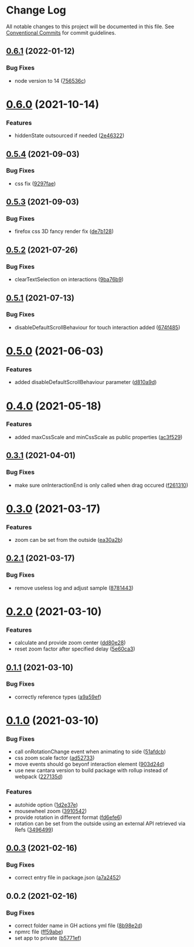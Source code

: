 # Change Log

All notable changes to this project will be documented in this file.
See [Conventional Commits](https://conventionalcommits.org) for commit guidelines.

## [0.6.1](https://github.com/Crystal-Design-GmbH/react-3d-cube-interaction/compare/react-3d-cube-interaction@0.6.0...react-3d-cube-interaction@0.6.1) (2022-01-12)


### Bug Fixes

* node version to 14 ([756536c](https://github.com/Crystal-Design-GmbH/react-3d-cube-interaction/commit/756536c04106e1f0850fc6e27682c502c71a1369))





# [0.6.0](https://github.com/Crystal-Design-GmbH/react-3d-cube-interaction/compare/react-3d-cube-interaction@0.5.4...react-3d-cube-interaction@0.6.0) (2021-10-14)


### Features

* hiddenState outsourced if needed ([2e46322](https://github.com/Crystal-Design-GmbH/react-3d-cube-interaction/commit/2e46322128961903a075e95c017d7c97e36a3608))





## [0.5.4](https://github.com/Crystal-Design-GmbH/react-3d-cube-interaction/compare/react-3d-cube-interaction@0.5.3...react-3d-cube-interaction@0.5.4) (2021-09-03)


### Bug Fixes

* css fix ([9297fae](https://github.com/Crystal-Design-GmbH/react-3d-cube-interaction/commit/9297faefb8a417f48c4f63e27ca3981f55f26d81))





## [0.5.3](https://github.com/Crystal-Design-GmbH/react-3d-cube-interaction/compare/react-3d-cube-interaction@0.5.2...react-3d-cube-interaction@0.5.3) (2021-09-03)


### Bug Fixes

* firefox css 3D fancy render fix ([de7b128](https://github.com/Crystal-Design-GmbH/react-3d-cube-interaction/commit/de7b12855bd2288638d474c9f9f34f0b29221aeb))





## [0.5.2](https://github.com/Crystal-Design-GmbH/react-3d-cube-interaction/compare/react-3d-cube-interaction@0.5.1...react-3d-cube-interaction@0.5.2) (2021-07-26)


### Bug Fixes

* clearTextSelection on interactions ([9ba76b9](https://github.com/Crystal-Design-GmbH/react-3d-cube-interaction/commit/9ba76b94ad60a87f9a3f1333068ae9fe6e274362))





## [0.5.1](https://github.com/Crystal-Design-GmbH/react-3d-cube-interaction/compare/react-3d-cube-interaction@0.5.0...react-3d-cube-interaction@0.5.1) (2021-07-13)


### Bug Fixes

* disableDefaultScrollBehaviour for touch interaction added ([674f485](https://github.com/Crystal-Design-GmbH/react-3d-cube-interaction/commit/674f485c265c842e3f4410e00fe826142c7d184f))





# [0.5.0](https://github.com/Crystal-Design-GmbH/react-3d-cube-interaction/compare/react-3d-cube-interaction@0.4.0...react-3d-cube-interaction@0.5.0) (2021-06-03)


### Features

* added disableDefaultScrollBehaviour parameter ([d810a9d](https://github.com/Crystal-Design-GmbH/react-3d-cube-interaction/commit/d810a9d0241ba62d75c7385a087831f4810235ca))





# [0.4.0](https://github.com/Crystal-Design-GmbH/react-3d-cube-interaction/compare/react-3d-cube-interaction@0.3.1...react-3d-cube-interaction@0.4.0) (2021-05-18)


### Features

* added maxCssScale and minCssScale as public properties ([ac3f529](https://github.com/Crystal-Design-GmbH/react-3d-cube-interaction/commit/ac3f5297e078de57a3ee61530d1c2e4d6e0fd5cd))





## [0.3.1](https://github.com/Crystal-Design-GmbH/react-3d-cube-interaction/compare/react-3d-cube-interaction@0.3.0...react-3d-cube-interaction@0.3.1) (2021-04-01)


### Bug Fixes

* make sure onInteractionEnd is only called when drag occured ([f261310](https://github.com/Crystal-Design-GmbH/react-3d-cube-interaction/commit/f26131042787de82b54e347eb7ac36d099ee363a))





# [0.3.0](https://github.com/scriptify/react-3d-cube-interaction/compare/react-3d-cube-interaction@0.2.1...react-3d-cube-interaction@0.3.0) (2021-03-17)


### Features

* zoom can be set from the outside ([ea30a2b](https://github.com/scriptify/react-3d-cube-interaction/commit/ea30a2ba3c7e25c6a0dd620a740f94542bb2299b))





## [0.2.1](https://github.com/scriptify/react-3d-cube-interaction/compare/react-3d-cube-interaction@0.2.0...react-3d-cube-interaction@0.2.1) (2021-03-17)


### Bug Fixes

* remove useless log and adjust sample ([8781443](https://github.com/scriptify/react-3d-cube-interaction/commit/8781443e49945896fed2b22986b045cf55f56ba2))





# [0.2.0](https://github.com/scriptify/react-3d-cube-interaction/compare/react-3d-cube-interaction@0.1.1...react-3d-cube-interaction@0.2.0) (2021-03-10)


### Features

* calculate and provide zoom center ([dd80e28](https://github.com/scriptify/react-3d-cube-interaction/commit/dd80e28ea66ebc73de72d7f70985d6ed69aeef7f))
* reset zoom factor after specified delay ([5e60ca3](https://github.com/scriptify/react-3d-cube-interaction/commit/5e60ca314669ab2532f4a769c063fdc6aa51bae4))





## [0.1.1](https://github.com/scriptify/react-3d-cube-interaction/compare/react-3d-cube-interaction@0.1.0...react-3d-cube-interaction@0.1.1) (2021-03-10)


### Bug Fixes

* correctly reference types ([a9a59ef](https://github.com/scriptify/react-3d-cube-interaction/commit/a9a59efaafea5fec4b74849767e4e19ae0ab80d0))





# [0.1.0](https://github.com/scriptify/react-3d-cube-interaction/compare/react-3d-cube-interaction@0.0.3...react-3d-cube-interaction@0.1.0) (2021-03-10)


### Bug Fixes

* call onRotationChange event when animating to side ([51afdcb](https://github.com/scriptify/react-3d-cube-interaction/commit/51afdcb847b179652ce6a5dccfb661e7b9094205))
* css zoom scale factor ([ad52733](https://github.com/scriptify/react-3d-cube-interaction/commit/ad52733a61973f00a845c45fafb96a252e96af23))
* move events should go beyonf interaction element ([903d24d](https://github.com/scriptify/react-3d-cube-interaction/commit/903d24ddca852d1e25d3850af8d579c77bdbc807))
* use new cantara version to build package with rollup instead of webpack ([227135d](https://github.com/scriptify/react-3d-cube-interaction/commit/227135d5d2ad0640b5e35e2c43ce33896615fe37))


### Features

* autohide option ([1d2e37e](https://github.com/scriptify/react-3d-cube-interaction/commit/1d2e37e63eb14c078e5e764ab4f2225f7ed77fd6))
* mousewheel zoom ([3910542](https://github.com/scriptify/react-3d-cube-interaction/commit/39105429afdd2be58a5ddf6005b3e542b9878b70))
* provide rotation in different format ([fd6efe6](https://github.com/scriptify/react-3d-cube-interaction/commit/fd6efe62d5a7b7212c590a95db86268af6a38b79))
* rotation can be set from the outside using an external API retrieved via Refs ([3496499](https://github.com/scriptify/react-3d-cube-interaction/commit/3496499131fbb7c0195534a9936bef533354093f))





## [0.0.3](https://github.com/scriptify/react-3d-cube-interaction/compare/react-3d-cube-interaction@0.0.2...react-3d-cube-interaction@0.0.3) (2021-02-16)


### Bug Fixes

* correct entry file in package.json ([a7a2452](https://github.com/scriptify/react-3d-cube-interaction/commit/a7a24521b9e6a78f01091d4f3d8a9286cd880824))





## 0.0.2 (2021-02-16)


### Bug Fixes

* correct folder name in GH actions yml file ([8b98e2d](https://github.com/scriptify/react-3d-cube-interaction/commit/8b98e2d36776d3ea9cf50161d7367ebe1f30264e))
* npmrc file ([ff59abe](https://github.com/scriptify/react-3d-cube-interaction/commit/ff59abecf35bc258a5510c00dff460f64fdea2b2))
* set app to private ([b5771ef](https://github.com/scriptify/react-3d-cube-interaction/commit/b5771ef2ae20ab215da24c41e26830c24689148e))
